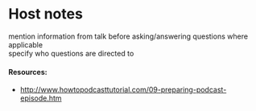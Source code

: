 # Host notes

mention information from talk before asking/answering questions where applicable  
specify who questions are directed to


#### Resources:  
- http://www.howtopodcasttutorial.com/09-preparing-podcast-episode.htm
